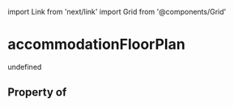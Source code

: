 import Link from 'next/link'
import Grid from '@components/Grid'

# accommodationFloorPlan

undefined

## Property of



